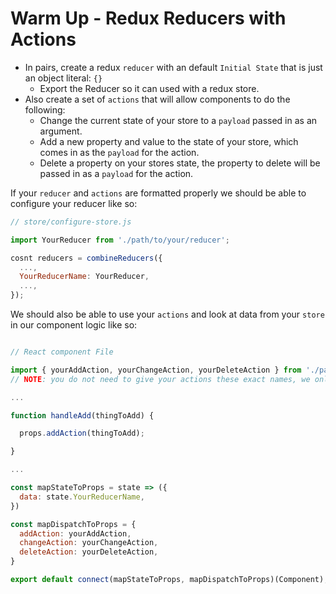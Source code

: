 # Warm Up - Redux Reducers with Actions

- In pairs, create a redux `reducer` with an default `Initial State` that is just an object literal: `{}`
  - Export the Reducer so it can used with a redux store.
- Also create a set of `actions` that will allow components to do the following:
  - Change the current state of your store to a `payload` passed in as an argument.
  - Add a new property and value to the state of your store, which comes in as the `payload` for the action.
  - Delete a property on your stores state, the property to delete will be passed in as a `payload` for the action.

If your `reducer` and `actions` are formatted properly we should be able to configure your reducer like so:

```javascript
// store/configure-store.js

import YourReducer from './path/to/your/reducer';

cosnt reducers = combineReducers({
  ...,
  YourReducerName: YourReducer,
  ...,
});

```

We should also be able to use your `actions` and look at data from your `store` in our component logic like so:

```javascript

// React component File

import { yourAddAction, yourChangeAction, yourDeleteAction } from './path/to/your/actions';
// NOTE: you do not need to give your actions these exact names, we only need to import them from your action file.

...

function handleAdd(thingToAdd) {

  props.addAction(thingToAdd);

}

...

const mapStateToProps = state => ({
  data: state.YourReducerName,
})

const mapDispatchToProps = {
  addAction: yourAddAction,
  changeAction: yourChangeAction,
  deleteAction: yourDeleteAction,
}

export default connect(mapStateToProps, mapDispatchToProps)(Component);

```
